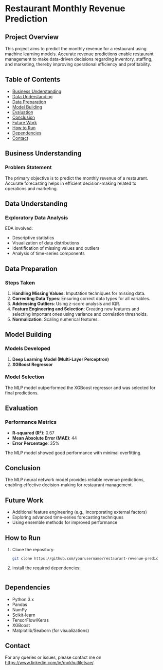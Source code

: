 # Restaurant Monthly Revenue Prediction

## Project Overview

This project aims to predict the monthly revenue for a restaurant using machine learning models. Accurate revenue predictions enable restaurant management to make data-driven decisions regarding inventory, staffing, and marketing, thereby improving operational efficiency and profitability.

## Table of Contents

- [Business Understanding](#business-understanding)
- [Data Understanding](#data-understanding)
- [Data Preparation](#data-preparation)
- [Model Building](#model-building)
- [Evaluation](#evaluation)
- [Conclusion](#conclusion)
- [Future Work](#future-work)
- [How to Run](#how-to-run)
- [Dependencies](#dependencies)
- [Contact](#contact)

## Business Understanding

### Problem Statement
The primary objective is to predict the monthly revenue of a restaurant. Accurate forecasting helps in efficient decision-making related to operations and marketing.

## Data Understanding

### Exploratory Data Analysis
EDA involved:
- Descriptive statistics
- Visualization of data distributions
- Identification of missing values and outliers
- Analysis of time-series components

## Data Preparation

### Steps Taken
1. **Handling Missing Values**: Imputation techniques for missing data.
2. **Correcting Data Types**: Ensuring correct data types for all variables.
3. **Addressing Outliers**: Using z-score analysis and IQR.
4. **Feature Engineering and Selection**: Creating new features and selecting important ones using variance and correlation thresholds.
5. **Normalization**: Scaling numerical features.

## Model Building

### Models Developed
1. **Deep Learning Model (Multi-Layer Perceptron)**
2. **XGBoost Regressor**

### Model Selection
The MLP model outperformed the XGBoost regressor and was selected for final predictions.

## Evaluation

### Performance Metrics
- **R-squared (R²)**: 0.67
- **Mean Absolute Error (MAE)**: 44
- **Error Percentage**: 35%

The MLP model showed good performance with minimal overfitting.

## Conclusion
The MLP neural network model provides reliable revenue predictions, enabling effective decision-making for restaurant management.

## Future Work
- Additional feature engineering (e.g., incorporating external factors)
- Exploring advanced time-series forecasting techniques
- Using ensemble methods for improved performance

## How to Run

1. Clone the repository:
    ```bash
    git clone https://github.com/yourusername/restaurant-revenue-prediction.git
    ```
2. Install the required dependencies:
    ```Run the capstone_prep_file.ipynb using visual studio code or jupyter notebooks
    ```

## Dependencies
- Python 3.x
- Pandas
- NumPy
- Scikit-learn
- TensorFlow/Keras
- XGBoost
- Matplotlib/Seaborn (for visualizations)

## Contact
For any queries or issues, please contact me on https://www.linkedin.com/in/mokhutliletsae/.
